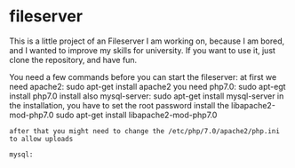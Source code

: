 # fileserver

This is a little project of an Fileserver I am working on, because I am bored, and I wanted to improve my skills for university.
If you want to use it, just clone the repository, and have fun.

You need a few commands before you can start the fileserver:
	at first we need apache2:
		sudo apt-get install apache2
	you need php7.0:
		sudo apt-egt install php7.0
	install also mysql-server:
		sudo apt-get install mysql-server
			in the installation, you have to set the root password
	install the libapache2-mod-php7.0
		sudo apt-get install libapache2-mod-php7.0

	after that you might need to change the /etc/php/7.0/apache2/php.ini to allow uploads
	
	mysql:
